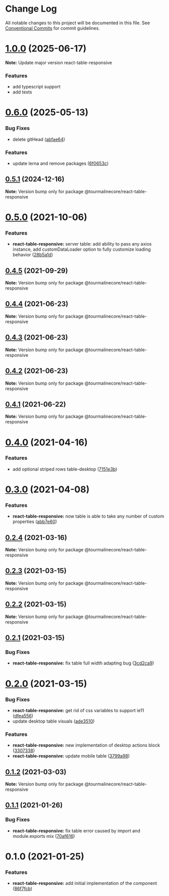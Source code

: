 # Change Log

All notable changes to this project will be documented in this file.
See [Conventional Commits](https://conventionalcommits.org) for commit guidelines.

# [1.0.0](https://github.com/TourmalineCore/React-Packages/compare/@tourmalinecore/react-table-responsive@0.6.0...@tourmalinecore/react-table-responsive@1.0.0) (2025-06-17)

**Note:** Update major version react-table-responsive

### Features

- add typescript support
- add tests


# [0.6.0](https://github.com/TourmalineCore/React-Packages/compare/@tourmalinecore/react-table-responsive@0.5.1...@tourmalinecore/react-table-responsive@0.6.0) (2025-05-13)


### Bug Fixes

* delete gitHead ([abfae64](https://github.com/TourmalineCore/React-Packages/commit/abfae64803984e7576673aceaf7698e1308cf4c5))


### Features

* update lerna and remove packages ([6f0653c](https://github.com/TourmalineCore/React-Packages/commit/6f0653c965b7a98b85c05b770d5c2360e9ad0aba))





## [0.5.1](https://github.com/TourmalineCore/React-Packages/compare/@tourmalinecore/react-table-responsive@0.5.0...@tourmalinecore/react-table-responsive@0.5.1) (2024-12-16)

**Note:** Version bump only for package @tourmalinecore/react-table-responsive





# [0.5.0](https://github.com/TourmalineCore/React-Packages/compare/@tourmalinecore/react-table-responsive@0.4.5...@tourmalinecore/react-table-responsive@0.5.0) (2021-10-06)


### Features

* **react-table-responsive:** server table: add ability to pass any axios instance, add customDataLoader option to fully customize loading behavior ([28b5a1d](https://github.com/TourmalineCore/React-Packages/commit/28b5a1dec51addcdd40b1db51b37fab715611bea))





## [0.4.5](https://github.com/TourmalineCore/React-Packages/compare/@tourmalinecore/react-table-responsive@0.4.4...@tourmalinecore/react-table-responsive@0.4.5) (2021-09-29)

**Note:** Version bump only for package @tourmalinecore/react-table-responsive





## [0.4.4](https://github.com/TourmalineCore/React-Packages/compare/@tourmalinecore/react-table-responsive@0.4.3...@tourmalinecore/react-table-responsive@0.4.4) (2021-06-23)

**Note:** Version bump only for package @tourmalinecore/react-table-responsive





## [0.4.3](https://github.com/TourmalineCore/React-Packages/compare/@tourmalinecore/react-table-responsive@0.4.1...@tourmalinecore/react-table-responsive@0.4.3) (2021-06-23)

**Note:** Version bump only for package @tourmalinecore/react-table-responsive





## [0.4.2](https://github.com/TourmalineCore/React-Packages/compare/@tourmalinecore/react-table-responsive@0.4.1...@tourmalinecore/react-table-responsive@0.4.2) (2021-06-23)

**Note:** Version bump only for package @tourmalinecore/react-table-responsive





## [0.4.1](https://github.com/TourmalineCore/React-Packages/compare/@tourmalinecore/react-table-responsive@0.4.0...@tourmalinecore/react-table-responsive@0.4.1) (2021-06-22)

**Note:** Version bump only for package @tourmalinecore/react-table-responsive





# [0.4.0](https://github.com/TourmalineCore/React-Packages/compare/@tourmalinecore/react-table-responsive@0.3.0...@tourmalinecore/react-table-responsive@0.4.0) (2021-04-16)


### Features

* add optional striped rows table-desktop ([7151e3b](https://github.com/TourmalineCore/React-Packages/commit/7151e3b30fa58889d56ac73eccff312058b57281))





# [0.3.0](https://github.com/TourmalineCore/React-Packages/compare/@tourmalinecore/react-table-responsive@0.2.4...@tourmalinecore/react-table-responsive@0.3.0) (2021-04-08)


### Features

* **react-table-responsive:** now table is able to take any number of custom properties ([abb7e60](https://github.com/TourmalineCore/React-Packages/commit/abb7e60794dd439b8965a607a8f15dcf3e9425c1))





## [0.2.4](https://github.com/TourmalineCore/React-Packages/compare/@tourmalinecore/react-table-responsive@0.2.3...@tourmalinecore/react-table-responsive@0.2.4) (2021-03-16)

**Note:** Version bump only for package @tourmalinecore/react-table-responsive





## [0.2.3](https://github.com/TourmalineCore/React-Packages/compare/@tourmalinecore/react-table-responsive@0.2.2...@tourmalinecore/react-table-responsive@0.2.3) (2021-03-15)

**Note:** Version bump only for package @tourmalinecore/react-table-responsive





## [0.2.2](https://github.com/TourmalineCore/React-Packages/compare/@tourmalinecore/react-table-responsive@0.2.1...@tourmalinecore/react-table-responsive@0.2.2) (2021-03-15)

**Note:** Version bump only for package @tourmalinecore/react-table-responsive





## [0.2.1](https://github.com/TourmalineCore/React-Packages/compare/@tourmalinecore/react-table-responsive@0.2.0...@tourmalinecore/react-table-responsive@0.2.1) (2021-03-15)


### Bug Fixes

* **react-table-responsive:** fix table full width adapting bug ([3cd2ca9](https://github.com/TourmalineCore/React-Packages/commit/3cd2ca9a26a2e75984d38e219d383705fbf2d7f6))





# [0.2.0](https://github.com/TourmalineCore/React-Packages/compare/@tourmalinecore/react-table-responsive@0.1.2...@tourmalinecore/react-table-responsive@0.2.0) (2021-03-15)


### Bug Fixes

* **react-table-responsive:** get rid of css variables to support ie11 ([dfea556](https://github.com/TourmalineCore/React-Packages/commit/dfea5566b1f5e2a80db4d993255c736cf8bd72a8))
* update desktop table visuals ([ade3510](https://github.com/TourmalineCore/React-Packages/commit/ade3510ffb4d87449d562526435173404a89499b))


### Features

* **react-table-responsive:** new implementation of desktop actions block ([3307338](https://github.com/TourmalineCore/React-Packages/commit/3307338bf3a4ee07d6eeac98f2268aafe6fc62c5))
* **react-table-responsive:** update mobile table ([3799a98](https://github.com/TourmalineCore/React-Packages/commit/3799a9827ff907ad67859ee49bb8f4b7f58b4e18))





## [0.1.2](https://github.com/TourmalineCore/React-Packages/compare/@tourmalinecore/react-table-responsive@0.1.1...@tourmalinecore/react-table-responsive@0.1.2) (2021-03-03)

**Note:** Version bump only for package @tourmalinecore/react-table-responsive





## [0.1.1](https://github.com/TourmalineCore/React-Packages/compare/@tourmalinecore/react-table-responsive@0.1.0...@tourmalinecore/react-table-responsive@0.1.1) (2021-01-26)


### Bug Fixes

* **react-table-responsive:** fix table error caused by import and module.exports mix ([70af616](https://github.com/TourmalineCore/React-Packages/commit/70af616d5c595b68404d790666c89bbf6b6de177))





# 0.1.0 (2021-01-25)


### Features

* **react-table-responsive:** add initial implementation of the component ([86f7fcb](https://github.com/TourmalineCore/React-Packages/commit/86f7fcb8611c60a2033ed59d6e9f589bd165f42c))
